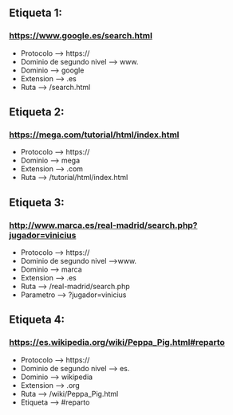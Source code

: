 

## Etiqueta 1:

### https://www.google.es/search.html

- Protocolo --> https://
- Dominio de segundo nivel --> www.
- Dominio --> google
- Extension --> .es
- Ruta --> /search.html

## Etiqueta 2:

### https://mega.com/tutorial/html/index.html

- Protocolo --> https://
- Dominio --> mega
- Extension --> .com
- Ruta --> /tutorial/html/index.html


## Etiqueta 3:

### http://www.marca.es/real-madrid/search.php?jugador=vinicius

- Protocolo --> https://
- Dominio de segundo nivel -->www.
- Dominio --> marca
- Extension --> .es
- Ruta --> /real-madrid/search.php
- Parametro --> ?jugador=vinicius

## Etiqueta 4:

### https://es.wikipedia.org/wiki/Peppa_Pig.html#reparto

- Protocolo --> https://
- Dominio de segundo nivel --> es.
- Dominio --> wikipedia
- Extension --> .org
- Ruta --> /wiki/Peppa_Pig.html
- Etiqueta --> #reparto
